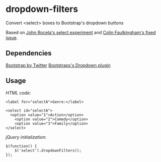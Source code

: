 dropdown-filters
===============

Convert &lt;select> boxes to Bootstrap's dropdown buttons

Based on <a href="https://github.com/jmrocela/experiments/blob/master/select.html">John Rocela's select experiment</a> and <a href="https://gist.github.com/2320588">Colin Faulkingham's fixed issue</a>.

Dependencies
------

<a href="http://twitter.github.com/bootstrap/">Bootstrap by Twitter</a>
<a href="http://twitter.github.com/bootstrap/javascript.html#dropdowns">Bootstraps's Dropdown plugin</a>


Usage
------

<i>HTML code:</i>
<pre><code>&lt;label for="selectA">Genre:&lt;/label>

&lt;select id="selectA">
  &lt;option value="1">Action&lt;/option>
	&lt;option value="2">Comedy&lt;/option>
	&lt;option value="3">Family&lt;/option>
&lt;/select>
</code></pre>

<i>jQuery initialization:</i>
<pre><code>$(function() {
	$('select').dropdownFilters();
});
</code></pre>